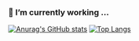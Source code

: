 ### 🔭 I’m currently working  ...
[![Anurag's GitHub stats](https://github-readme-stats.vercel.app/api?username=sunyonghua&show_icons=true&count_private=true)](https://github.com/sunyonghua)
[![Top Langs](https://github-readme-stats.vercel.app/api/top-langs/?username=sunyonghua&layout=compact&hide=html,css)](https://github.com/sunyonghua)
